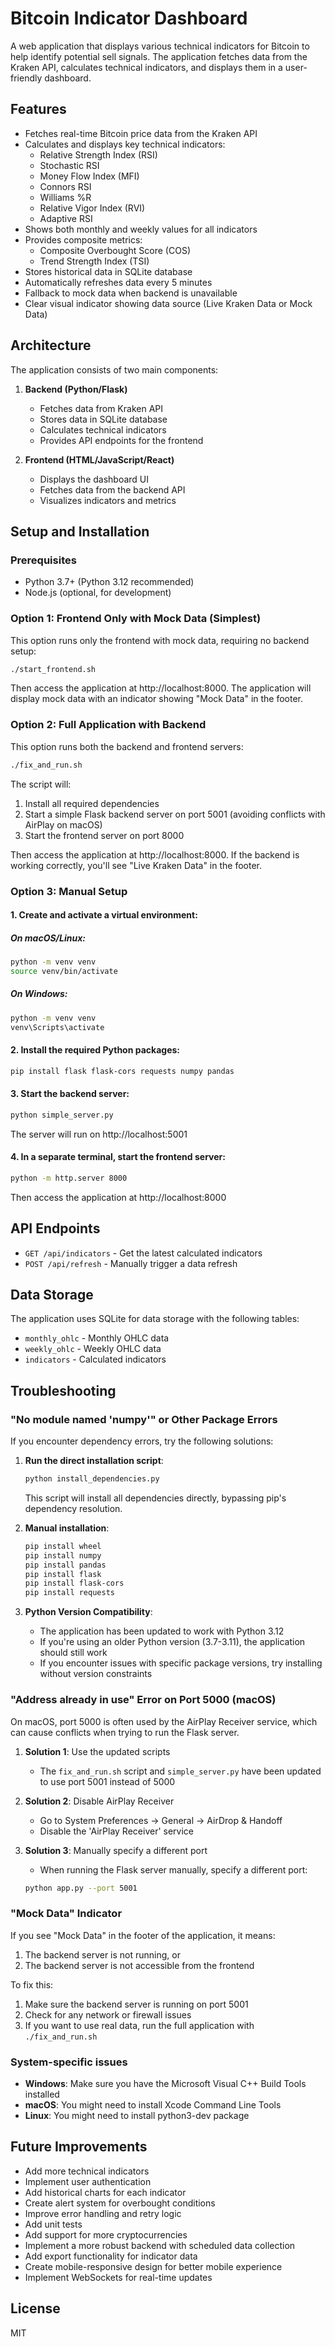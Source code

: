 # Bitcoin Indicator Dashboard

A web application that displays various technical indicators for Bitcoin to help identify potential sell signals. The application fetches data from the Kraken API, calculates technical indicators, and displays them in a user-friendly dashboard.

## Features

- Fetches real-time Bitcoin price data from the Kraken API
- Calculates and displays key technical indicators:
  - Relative Strength Index (RSI)
  - Stochastic RSI
  - Money Flow Index (MFI)
  - Connors RSI
  - Williams %R
  - Relative Vigor Index (RVI)
  - Adaptive RSI
- Shows both monthly and weekly values for all indicators
- Provides composite metrics:
  - Composite Overbought Score (COS)
  - Trend Strength Index (TSI)
- Stores historical data in SQLite database
- Automatically refreshes data every 5 minutes
- Fallback to mock data when backend is unavailable
- Clear visual indicator showing data source (Live Kraken Data or Mock Data)

## Architecture

The application consists of two main components:

1. **Backend (Python/Flask)**
   - Fetches data from Kraken API
   - Stores data in SQLite database
   - Calculates technical indicators
   - Provides API endpoints for the frontend

2. **Frontend (HTML/JavaScript/React)**
   - Displays the dashboard UI
   - Fetches data from the backend API
   - Visualizes indicators and metrics

## Setup and Installation

### Prerequisites

- Python 3.7+ (Python 3.12 recommended)
- Node.js (optional, for development)

### Option 1: Frontend Only with Mock Data (Simplest)

This option runs only the frontend with mock data, requiring no backend setup:

```bash
./start_frontend.sh
```

Then access the application at http://localhost:8000. The application will display mock data with an indicator showing "Mock Data" in the footer.

### Option 2: Full Application with Backend

This option runs both the backend and frontend servers:

```bash
./fix_and_run.sh
```

The script will:
1. Install all required dependencies
2. Start a simple Flask backend server on port 5001 (avoiding conflicts with AirPlay on macOS)
3. Start the frontend server on port 8000

Then access the application at http://localhost:8000. If the backend is working correctly, you'll see "Live Kraken Data" in the footer.

### Option 3: Manual Setup

#### 1. Create and activate a virtual environment:

##### On macOS/Linux:
```bash
python -m venv venv
source venv/bin/activate
```

##### On Windows:
```bash
python -m venv venv
venv\Scripts\activate
```

#### 2. Install the required Python packages:
```bash
pip install flask flask-cors requests numpy pandas
```

#### 3. Start the backend server:
```bash
python simple_server.py
```

The server will run on http://localhost:5001

#### 4. In a separate terminal, start the frontend server:
```bash
python -m http.server 8000
```

Then access the application at http://localhost:8000

## API Endpoints

- `GET /api/indicators` - Get the latest calculated indicators
- `POST /api/refresh` - Manually trigger a data refresh

## Data Storage

The application uses SQLite for data storage with the following tables:

- `monthly_ohlc` - Monthly OHLC data
- `weekly_ohlc` - Weekly OHLC data
- `indicators` - Calculated indicators

## Troubleshooting

### "No module named 'numpy'" or Other Package Errors

If you encounter dependency errors, try the following solutions:

1. **Run the direct installation script**:
   ```bash
   python install_dependencies.py
   ```
   This script will install all dependencies directly, bypassing pip's dependency resolution.

2. **Manual installation**:
   ```bash
   pip install wheel
   pip install numpy
   pip install pandas
   pip install flask
   pip install flask-cors
   pip install requests
   ```

3. **Python Version Compatibility**:
   - The application has been updated to work with Python 3.12
   - If you're using an older Python version (3.7-3.11), the application should still work
   - If you encounter issues with specific package versions, try installing without version constraints

### "Address already in use" Error on Port 5000 (macOS)

On macOS, port 5000 is often used by the AirPlay Receiver service, which can cause conflicts when trying to run the Flask server.

1. **Solution 1**: Use the updated scripts
   - The `fix_and_run.sh` script and `simple_server.py` have been updated to use port 5001 instead of 5000

2. **Solution 2**: Disable AirPlay Receiver
   - Go to System Preferences → General → AirDrop & Handoff
   - Disable the 'AirPlay Receiver' service

3. **Solution 3**: Manually specify a different port
   - When running the Flask server manually, specify a different port:
   ```bash
   python app.py --port 5001
   ```

### "Mock Data" Indicator

If you see "Mock Data" in the footer of the application, it means:
1. The backend server is not running, or
2. The backend server is not accessible from the frontend

To fix this:
1. Make sure the backend server is running on port 5001
2. Check for any network or firewall issues
3. If you want to use real data, run the full application with `./fix_and_run.sh`

### System-specific issues

- **Windows**: Make sure you have the Microsoft Visual C++ Build Tools installed
- **macOS**: You might need to install Xcode Command Line Tools
- **Linux**: You might need to install python3-dev package

## Future Improvements

- Add more technical indicators
- Implement user authentication
- Add historical charts for each indicator
- Create alert system for overbought conditions
- Improve error handling and retry logic
- Add unit tests
- Add support for more cryptocurrencies
- Implement a more robust backend with scheduled data collection
- Add export functionality for indicator data
- Create mobile-responsive design for better mobile experience
- Implement WebSockets for real-time updates

## License

MIT
